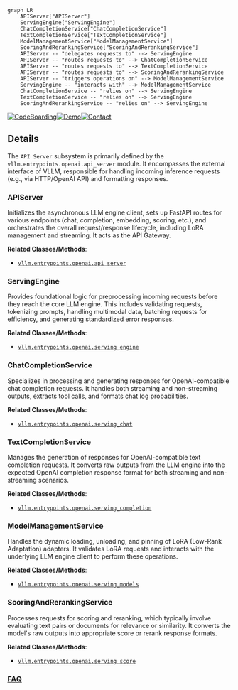 ```mermaid
graph LR
    APIServer["APIServer"]
    ServingEngine["ServingEngine"]
    ChatCompletionService["ChatCompletionService"]
    TextCompletionService["TextCompletionService"]
    ModelManagementService["ModelManagementService"]
    ScoringAndRerankingService["ScoringAndRerankingService"]
    APIServer -- "delegates requests to" --> ServingEngine
    APIServer -- "routes requests to" --> ChatCompletionService
    APIServer -- "routes requests to" --> TextCompletionService
    APIServer -- "routes requests to" --> ScoringAndRerankingService
    APIServer -- "triggers operations on" --> ModelManagementService
    ServingEngine -- "interacts with" --> ModelManagementService
    ChatCompletionService -- "relies on" --> ServingEngine
    TextCompletionService -- "relies on" --> ServingEngine
    ScoringAndRerankingService -- "relies on" --> ServingEngine
```

[![CodeBoarding](https://img.shields.io/badge/Generated%20by-CodeBoarding-9cf?style=flat-square)](https://github.com/CodeBoarding/GeneratedOnBoardings)[![Demo](https://img.shields.io/badge/Try%20our-Demo-blue?style=flat-square)](https://www.codeboarding.org/demo)[![Contact](https://img.shields.io/badge/Contact%20us%20-%20contact@codeboarding.org-lightgrey?style=flat-square)](mailto:contact@codeboarding.org)

## Details

The `API Server` subsystem is primarily defined by the `vllm.entrypoints.openai.api_server` module. It encompasses the external interface of VLLM, responsible for handling incoming inference requests (e.g., via HTTP/OpenAI API) and formatting responses.

### APIServer
Initializes the asynchronous LLM engine client, sets up FastAPI routes for various endpoints (chat, completion, embedding, scoring, etc.), and orchestrates the overall request/response lifecycle, including LoRA management and streaming. It acts as the API Gateway.


**Related Classes/Methods**:

- <a href="https://github.com/vllm-project/vllm/blob/main/vllm/entrypoints/openai/api_server.py" target="_blank" rel="noopener noreferrer">`vllm.entrypoints.openai.api_server`</a>


### ServingEngine
Provides foundational logic for preprocessing incoming requests before they reach the core LLM engine. This includes validating requests, tokenizing prompts, handling multimodal data, batching requests for efficiency, and generating standardized error responses.


**Related Classes/Methods**:

- <a href="https://github.com/vllm-project/vllm/blob/main/vllm/entrypoints/openai/serving_engine.py" target="_blank" rel="noopener noreferrer">`vllm.entrypoints.openai.serving_engine`</a>


### ChatCompletionService
Specializes in processing and generating responses for OpenAI-compatible chat completion requests. It handles both streaming and non-streaming outputs, extracts tool calls, and formats chat log probabilities.


**Related Classes/Methods**:

- <a href="https://github.com/vllm-project/vllm/blob/main/vllm/entrypoints/openai/serving_chat.py" target="_blank" rel="noopener noreferrer">`vllm.entrypoints.openai.serving_chat`</a>


### TextCompletionService
Manages the generation of responses for OpenAI-compatible text completion requests. It converts raw outputs from the LLM engine into the expected OpenAI completion response format for both streaming and non-streaming scenarios.


**Related Classes/Methods**:

- <a href="https://github.com/vllm-project/vllm/blob/main/vllm/entrypoints/openai/serving_completion.py" target="_blank" rel="noopener noreferrer">`vllm.entrypoints.openai.serving_completion`</a>


### ModelManagementService
Handles the dynamic loading, unloading, and pinning of LoRA (Low-Rank Adaptation) adapters. It validates LoRA requests and interacts with the underlying LLM engine client to perform these operations.


**Related Classes/Methods**:

- <a href="https://github.com/vllm-project/vllm/blob/main/vllm/entrypoints/openai/serving_models.py" target="_blank" rel="noopener noreferrer">`vllm.entrypoints.openai.serving_models`</a>


### ScoringAndRerankingService
Processes requests for scoring and reranking, which typically involve evaluating text pairs or documents for relevance or similarity. It converts the model's raw outputs into appropriate score or rerank response formats.


**Related Classes/Methods**:

- <a href="https://github.com/vllm-project/vllm/blob/main/vllm/entrypoints/openai/serving_score.py" target="_blank" rel="noopener noreferrer">`vllm.entrypoints.openai.serving_score`</a>




### [FAQ](https://github.com/CodeBoarding/GeneratedOnBoardings/tree/main?tab=readme-ov-file#faq)